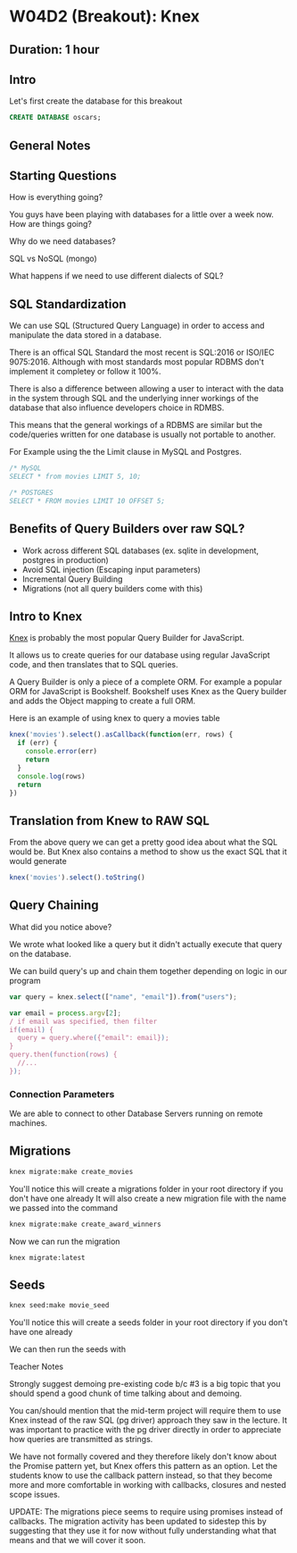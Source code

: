 # W04D2 (Breakout): Knex

Duration: 1 hour
---

## Intro

Let's first create the database for this breakout

```sql
CREATE DATABASE oscars;
```

## General Notes

## Starting Questions

How is everything going?

You guys have been playing with databases for a little over a week now. How are things going?

Why do we need databases?

SQL vs NoSQL (mongo)

What happens if we need to use different dialects of SQL?

## SQL Standardization

We can use SQL (Structured Query Language) in order to access and manipulate the data stored in a database.

There is an offical SQL Standard the most recent is SQL:2016 or ISO/IEC 9075:2016. Although with most standards most popular RDBMS don't implement it completey or follow it 100%.

There is also a difference between allowing a user to interact with the data in the system through SQL and the underlying inner workings of the database that also influence developers choice in RDMBS.

This means that the general workings of a RDBMS are similar but the code/queries written for one database is usually not portable to another.


For Example using the the Limit clause in MySQL and Postgres.

```sql
/* MySQL
SELECT * from movies LIMIT 5, 10;

/* POSTGRES
SELECT * FROM movies LIMIT 10 OFFSET 5;
```

## Benefits of Query Builders over raw SQL?

* Work across different SQL databases (ex. sqlite in development, postgres in production)
* Avoid SQL injection (Escaping input parameters)
* Incremental Query Building
* Migrations (not all query builders come with this)

## Intro to Knex

[Knex](http://knexjs.org/) is probably the most popular Query Builder for JavaScript.

It allows us to create queries for our database using regular JavaScript code, and then translates that to SQL queries.

A Query Builder is only a piece of a complete ORM. For example a popular ORM for JavaScript is Bookshelf. Bookshelf uses Knex as the Query builder and adds the Object mapping to create a full ORM.


Here is an example of using knex to query a movies table
```javascript
knex('movies').select().asCallback(function(err, rows) {
  if (err) {
    console.error(err)
    return
  }
  console.log(rows)
  return
})
```

## Translation from Knew to RAW SQL

From the above query we can get a pretty good idea about what the SQL would be.
But Knex also contains a method to show us the exact SQL that it would generate

```javascript
knex('movies').select().toString()
```


## Query Chaining
What did you notice above?

We wrote what looked like a query but it didn't actually execute that query on the database.

We can build query's up and chain them together depending on logic in our program

```javascript
var query = knex.select(["name", "email"]).from("users");

var email = process.argv[2];
/ if email was specified, then filter
if(email) {
  query = query.where({"email": email});
}
query.then(function(rows) {
  //...
});
```

### Connection Parameters

We are able to connect to other Database Servers running on remote machines.

## Migrations

```bash
knex migrate:make create_movies
```

You'll notice this will create a migrations folder in your root directory if you don't have one already
It will also create a new migration file with the name we passed into the command

```bash
knex migrate:make create_award_winners
```

Now we can run the migration
```
knex migrate:latest
```

## Seeds
```bash
knex seed:make movie_seed
```
You'll notice this will create a seeds folder in your root directory if you don't have one already

We can then run the seeds with


Teacher Notes

Strongly suggest demoing pre-existing code b/c #3 is a big topic that you should spend a good chunk of time talking about and demoing.

You can/should mention that the mid-term project will require them to use Knex instead of the raw SQL (pg driver) approach they saw in the lecture. It was important to practice with the pg driver directly in order to appreciate how queries are transmitted as strings.

We have not formally covered and they therefore likely don't know about the Promise pattern yet, but Knex offers this pattern as an option. Let the students know to use the callback pattern instead, so that they become more and more comfortable in working with callbacks, closures and nested scope issues.

UPDATE: The migrations piece seems to require using promises instead of callbacks. The migration activity has been updated to sidestep this by suggesting that they use it for now without fully understanding what that means and that we will cover it soon.


